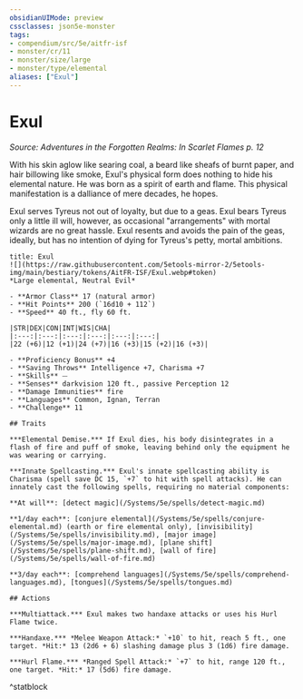```yaml
---
obsidianUIMode: preview
cssclasses: json5e-monster
tags:
- compendium/src/5e/aitfr-isf
- monster/cr/11
- monster/size/large
- monster/type/elemental
aliases: ["Exul"]
---
```

# Exul
*Source: Adventures in the Forgotten Realms: In Scarlet Flames p. 12*  

With his skin aglow like searing coal, a beard like sheafs of burnt paper, and hair billowing like smoke, Exul's physical form does nothing to hide his elemental nature. He was born as a spirit of earth and flame. This physical manifestation is a dalliance of mere decades, he hopes.

Exul serves Tyreus not out of loyalty, but due to a geas. Exul bears Tyreus only a little ill will, however, as occasional "arrangements" with mortal wizards are no great hassle. Exul resents and avoids the pain of the geas, ideally, but has no intention of dying for Tyreus's petty, mortal ambitions.

```ad-statblock
title: Exul
![](https://raw.githubusercontent.com/5etools-mirror-2/5etools-img/main/bestiary/tokens/AitFR-ISF/Exul.webp#token)
*Large elemental, Neutral Evil*

- **Armor Class** 17 (natural armor)
- **Hit Points** 200 (`16d10 + 112`)
- **Speed** 40 ft., fly 60 ft.

|STR|DEX|CON|INT|WIS|CHA|
|:---:|:---:|:---:|:---:|:---:|:---:|
|22 (+6)|12 (+1)|24 (+7)|16 (+3)|15 (+2)|16 (+3)|

- **Proficiency Bonus** +4
- **Saving Throws** Intelligence +7, Charisma +7
- **Skills** ⏤
- **Senses** darkvision 120 ft., passive Perception 12
- **Damage Immunities** fire
- **Languages** Common, Ignan, Terran
- **Challenge** 11

## Traits

***Elemental Demise.*** If Exul dies, his body disintegrates in a flash of fire and puff of smoke, leaving behind only the equipment he was wearing or carrying.

***Innate Spellcasting.*** Exul's innate spellcasting ability is Charisma (spell save DC 15, `+7` to hit with spell attacks). He can innately cast the following spells, requiring no material components:

**At will**: [detect magic](/Systems/5e/spells/detect-magic.md)

**1/day each**: [conjure elemental](/Systems/5e/spells/conjure-elemental.md) (earth or fire elemental only), [invisibility](/Systems/5e/spells/invisibility.md), [major image](/Systems/5e/spells/major-image.md), [plane shift](/Systems/5e/spells/plane-shift.md), [wall of fire](/Systems/5e/spells/wall-of-fire.md)

**3/day each**: [comprehend languages](/Systems/5e/spells/comprehend-languages.md), [tongues](/Systems/5e/spells/tongues.md)

## Actions

***Multiattack.*** Exul makes two handaxe attacks or uses his Hurl Flame twice.

***Handaxe.*** *Melee Weapon Attack:* `+10` to hit, reach 5 ft., one target. *Hit:* 13 (2d6 + 6) slashing damage plus 3 (1d6) fire damage.

***Hurl Flame.*** *Ranged Spell Attack:* `+7` to hit, range 120 ft., one target. *Hit:* 17 (5d6) fire damage.
```
^statblock